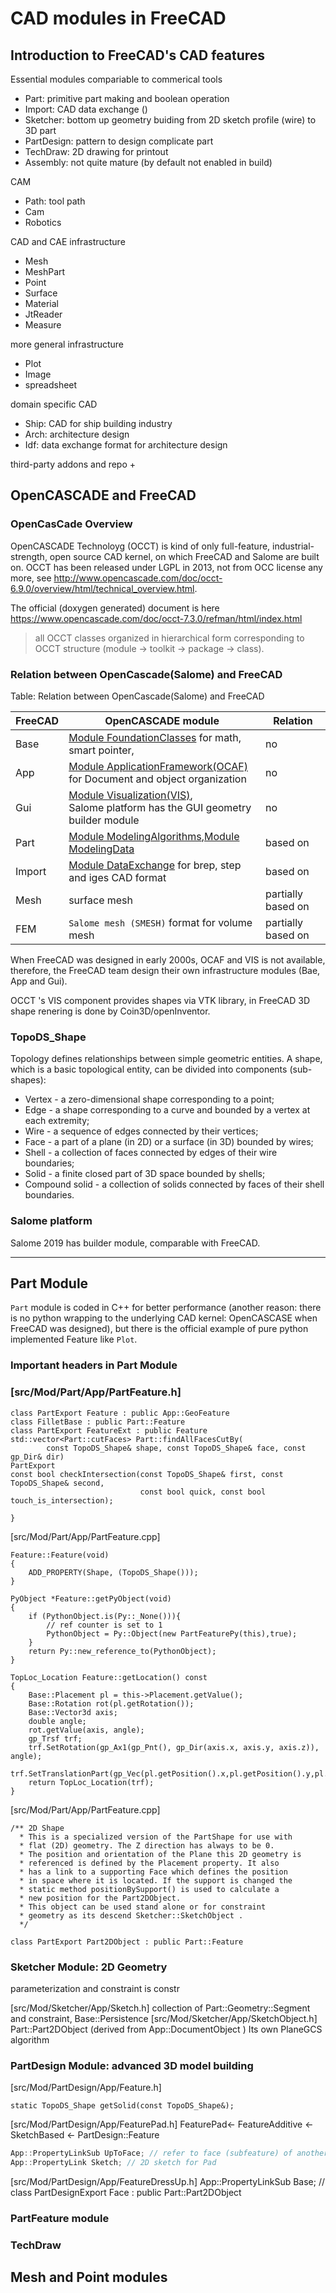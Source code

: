 
# CAD modules in FreeCAD

## Introduction to FreeCAD's CAD features

Essential modules compariable to commerical tools

+ Part: primitive part making and boolean operation
+ Import: CAD data exchange ()
+ Sketcher: bottom up geometry buiding from 2D sketch profile (wire) to 3D part
+ PartDesign: pattern to design complicate part
+ TechDraw: 2D drawing for printout
+ Assembly: not quite mature (by default not enabled in build)

CAM
+ Path: tool path
+ Cam
+ Robotics

CAD and CAE infrastructure
+ Mesh
+ MeshPart
+ Point
+ Surface
+ Material
+ JtReader
+ Measure

more general infrastructure
+ Plot
+ Image
+ spreadsheet

domain specific CAD
+ Ship: CAD for ship building industry
+ Arch: architecture design
+ Idf:  data exchange format for architecture design

third-party addons and repo
+ 



## OpenCASCADE and FreeCAD

### OpenCasCade Overview

OpenCASCADE Technoloyg (OCCT) is kind of only full-feature, industrial-strength, open source CAD kernel, on which FreeCAD and Salome are built on. OCCT has been released under LGPL in 2013, not from OCC license any more, see <http://www.opencascade.com/doc/occt-6.9.0/overview/html/technical_overview.html>.

The official (doxygen generated) document is here https://www.opencascade.com/doc/occt-7.3.0/refman/html/index.html

> all OCCT classes organized in hierarchical form corresponding to OCCT  structure (module -> toolkit -> package -> class).



### Relation between OpenCascade(Salome) and FreeCAD

Table: Relation between OpenCascade(Salome) and FreeCAD

| FreeCAD | OpenCASCADE module                                           | Relation           |
| ------- | ------------------------------------------------------------ | ------------------ |
| Base    | [Module FoundationClasses](https://www.opencascade.com/doc/occt-7.3.0/refman/html/module_foundationclasses.html) for math, smart pointer, | no                 |
| App     | [Module ApplicationFramework(OCAF)](https://www.opencascade.com/doc/occt-7.3.0/refman/html/module_applicationframework.html)<br />for Document and object organization | no                 |
| Gui     | [Module Visualization(VIS)](https://www.opencascade.com/doc/occt-7.3.0/refman/html/module_visualization.html), <br /> Salome platform has the GUI geometry builder module | no                 |
| Part    | [Module ModelingAlgorithms](https://www.opencascade.com/doc/occt-7.3.0/refman/html/module_modelingalgorithms.html),[Module ModelingData](https://www.opencascade.com/doc/occt-7.3.0/refman/html/module_modelingdata.html) | based on           |
| Import  | [Module DataExchange](https://www.opencascade.com/doc/occt-7.3.0/refman/html/module_dataexchange.html) for brep, step and iges CAD format | based on           |
| Mesh    | surface mesh                                                 | partially based on |
| FEM     | `Salome mesh (SMESH)` format for volume mesh                 | partially based on |

When FreeCAD was designed in early 2000s, OCAF and VIS is not available, therefore, the FreeCAD team design their own infrastructure modules (Bae, App and Gui).  

OCCT 's VIS component provides shapes via VTK library, in FreeCAD 3D shape renering is done by Coin3D/openInventor.


### TopoDS_Shape

Topology defines relationships between simple geometric entities. A shape, which is a basic topological entity, can be divided into components (sub-shapes):

- Vertex - a zero-dimensional shape corresponding to a point;
- Edge - a shape corresponding to a curve and bounded by a vertex at each extremity;
- Wire - a sequence of edges connected by their vertices;
- Face - a part of a plane (in 2D) or a surface (in 3D) bounded by wires;
- Shell - a collection of faces connected by edges of their wire boundaries;
- Solid - a finite closed part of 3D space bounded by shells;
- Compound solid - a collection of solids connected by faces of their shell boundaries.


### Salome platform

Salome 2019 has builder module, comparable with FreeCAD. 



**********************************************************************

## Part Module

`Part` module is coded in C++ for better performance (another reason: there is no python wrapping to the underlying CAD kernel: OpenCASCASE when FreeCAD was designed), but there is the official example of pure python implemented Feature like `Plot`. 



### Important headers in Part Module


### [src/Mod/Part/App/PartFeature.h]
```
class PartExport Feature : public App::GeoFeature
class FilletBase : public Part::Feature
class PartExport FeatureExt : public Feature
std::vector<Part::cutFaces> Part::findAllFacesCutBy(
        const TopoDS_Shape& shape, const TopoDS_Shape& face, const gp_Dir& dir)
PartExport
const bool checkIntersection(const TopoDS_Shape& first, const TopoDS_Shape& second,
                             const bool quick, const bool touch_is_intersection);

}
```

[src/Mod/Part/App/PartFeature.cpp]
```
Feature::Feature(void)
{
    ADD_PROPERTY(Shape, (TopoDS_Shape()));
}

PyObject *Feature::getPyObject(void)
{
    if (PythonObject.is(Py::_None())){
        // ref counter is set to 1
        PythonObject = Py::Object(new PartFeaturePy(this),true);
    }
    return Py::new_reference_to(PythonObject);
}

TopLoc_Location Feature::getLocation() const
{
    Base::Placement pl = this->Placement.getValue();
    Base::Rotation rot(pl.getRotation());
    Base::Vector3d axis;
    double angle;
    rot.getValue(axis, angle);
    gp_Trsf trf;
    trf.SetRotation(gp_Ax1(gp_Pnt(), gp_Dir(axis.x, axis.y, axis.z)), angle);
    trf.SetTranslationPart(gp_Vec(pl.getPosition().x,pl.getPosition().y,pl.getPosition().z));
    return TopLoc_Location(trf);
}
```
[src/Mod/Part/App/PartFeature.cpp]

```
/** 2D Shape
  * This is a specialized version of the PartShape for use with
  * flat (2D) geometry. The Z direction has always to be 0.
  * The position and orientation of the Plane this 2D geometry is
  * referenced is defined by the Placement property. It also
  * has a link to a supporting Face which defines the position
  * in space where it is located. If the support is changed the
  * static method positionBySupport() is used to calculate a
  * new position for the Part2DObject.
  * This object can be used stand alone or for constraint
  * geometry as its descend Sketcher::SketchObject .
  */

class PartExport Part2DObject : public Part::Feature
```

### Sketcher Module: 2D Geometry

parameterization and constraint is constr

[src/Mod/Sketcher/App/Sketch.h]  collection of Part::Geometry::Segment  and constraint, Base::Persistence
[src/Mod/Sketcher/App/SketchObject.h]  Part::Part2DObject (derived from App::DocumentObject )
Its own PlaneGCS algorithm

### PartDesign Module: advanced 3D model building
[src/Mod/PartDesign/App/Feature.h]

```class PartDesignExport Feature : public Part::Feature
static TopoDS_Shape getSolid(const TopoDS_Shape&);
```

[src/Mod/PartDesign/App/FeaturePad.h]
FeaturePad<- FeatureAdditive <- SketchBased <- PartDesign::Feature

```cpp
App::PropertyLinkSub UpToFace; // refer to face (subfeature) of another Feature
App::PropertyLink Sketch; // 2D sketch for Pad

```
[src/Mod/PartDesign/App/FeatureDressUp.h]
App::PropertyLinkSub Base; //
class PartDesignExport Face : public Part::Part2DObject


###  PartFeature module


### TechDraw 


## Mesh and Point modules
